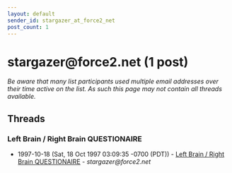 ```yaml
---
layout: default
sender_id: stargazer_at_force2_net
post_count: 1
---
```


# stargazer<span>@</span>force2.net (1 post)

_Be aware that many list participants used multiple email addresses over their time active on the list. As such this page may not contain all threads available._

## Threads

### Left Brain / Right Brain QUESTIONAIRE
+ 1997-10-18 (Sat, 18 Oct 1997 03:09:35 -0700 (PDT)) - [Left Brain / Right Brain QUESTIONAIRE](/archive/1997/10/7b22b3a62a97127cc712431106365c8272a826389de807441e83d277fc23d2b2) - _stargazer@force2.net_

